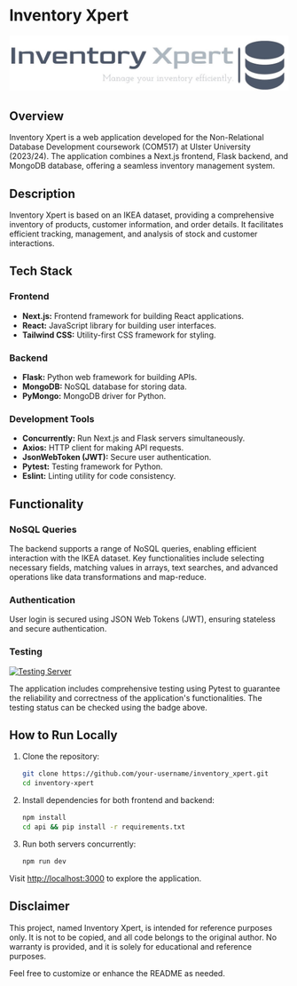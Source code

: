 # Inventory Xpert

![Inventory Xpert Logo](public/assets/logo_stretched.png)

## Overview

Inventory Xpert is a web application developed for the Non-Relational Database Development coursework (COM517) at Ulster University (2023/24). The application combines a Next.js frontend, Flask backend, and MongoDB database, offering a seamless inventory management system. 

## Description

Inventory Xpert is based on an IKEA dataset, providing a comprehensive inventory of products, customer information, and order details. It facilitates efficient tracking, management, and analysis of stock and customer interactions.

## Tech Stack

### Frontend

- **Next.js:** Frontend framework for building React applications.
- **React:** JavaScript library for building user interfaces.
- **Tailwind CSS:** Utility-first CSS framework for styling.

### Backend

- **Flask:** Python web framework for building APIs.
- **MongoDB:** NoSQL database for storing data.
- **PyMongo:** MongoDB driver for Python.

### Development Tools

- **Concurrently:** Run Next.js and Flask servers simultaneously.
- **Axios:** HTTP client for making API requests.
- **JsonWebToken (JWT):** Secure user authentication.
- **Pytest:** Testing framework for Python.
- **Eslint:** Linting utility for code consistency.

## Functionality

### NoSQL Queries

The backend supports a range of NoSQL queries, enabling efficient interaction with the IKEA dataset. Key functionalities include selecting necessary fields, matching values in arrays, text searches, and advanced operations like data transformations and map-reduce.

### Authentication

User login is secured using JSON Web Tokens (JWT), ensuring stateless and secure authentication.

### Testing

[![Testing Server](https://github.com/vaibhavthapliyalx/inventory_xpert/actions/workflows/backend_pipeline.yml/badge.svg)](https://github.com/vaibhavthapliyalx/inventory_xpert/actions/workflows/backend_pipeline.yml)

The application includes comprehensive testing using Pytest to guarantee the reliability and correctness of the application's functionalities. The testing status can be checked using the badge above.

## How to Run Locally

1. Clone the repository:

    ```bash
    git clone https://github.com/your-username/inventory_xpert.git
    cd inventory-xpert
    ```

2. Install dependencies for both frontend and backend:

    ```bash
    npm install
    cd api && pip install -r requirements.txt
    ```

3. Run both servers concurrently:

    ```bash
    npm run dev
    ```

Visit [http://localhost:3000](http://localhost:3000) to explore the application.

## Disclaimer

This project, named Inventory Xpert, is intended for reference purposes only. It is not to be copied, and all code belongs to the original author. No warranty is provided, and it is solely for educational and reference purposes.

Feel free to customize or enhance the README as needed.
